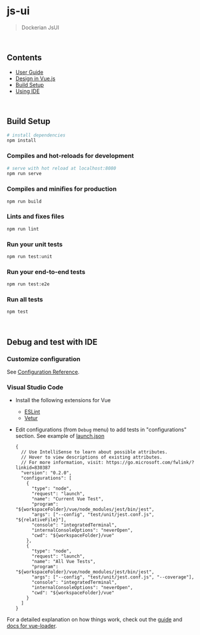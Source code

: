 # js-ui

> Dockerian JsUI


<br/><a name="contents"></a>
## Contents

  - [User Guide](public/static/README.md)
  - [Design in Vue.js](src/README.md)
  - [Build Setup](#build)
  - [Using IDE](#ide)



<a name="build"><br/></a>
## Build Setup

```bash
# install dependencies
npm install
```

### Compiles and hot-reloads for development

```bash
# serve with hot reload at localhost:8080
npm run serve
```

### Compiles and minifies for production

```bash
npm run build
```

### Lints and fixes files

```bash
npm run lint
```

### Run your unit tests

```bash
npm run test:unit
```

### Run your end-to-end tests

```bash
npm run test:e2e
```

### Run all tests

```bash
npm test
```


<a name="ide"><br/></a>
## Debug and test with IDE

### Customize configuration

See [Configuration Reference](https://cli.vuejs.org/config/).

### Visual Studio Code

  * Install the following extensions for Vue
    - [ESLint](https://marketplace.visualstudio.com/items?itemName=dbaeumer.vscode-eslint)
    - [Vetur](https://marketplace.visualstudio.com/items?itemName=octref.vetur)

  * Edit configurations (from `Debug` menu) to add tests in "configurations" section.
    See example of [launch.json](../.vscode/launch.json)

    ```
    {
      // Use IntelliSense to learn about possible attributes.
      // Hover to view descriptions of existing attributes.
      // For more information, visit: https://go.microsoft.com/fwlink/?linkid=830387
      "version": "0.2.0",
      "configurations": [
        {
          "type": "node",
          "request": "launch",
          "name": "Current Vue Test",
          "program": "${workspaceFolder}/vue/node_modules/jest/bin/jest",
          "args": ["--config", "test/unit/jest.conf.js", "${relativeFile}"],
          "console": "integratedTerminal",
          "internalConsoleOptions": "neverOpen",
          "cwd": "${workspaceFolder}/vue"
        },
        {
          "type": "node",
          "request": "launch",
          "name": "All Vue Tests",
          "program": "${workspaceFolder}/vue/node_modules/jest/bin/jest",
          "args": ["--config", "test/unit/jest.conf.js", "--coverage"],
          "console": "integratedTerminal",
          "internalConsoleOptions": "neverOpen",
          "cwd": "${workspaceFolder}/vue"
        }
      ]
    }
    ```


For a detailed explanation on how things work, check out the [guide](http://vuejs-templates.github.io/webpack/) and [docs for vue-loader](http://vuejs.github.io/vue-loader).

